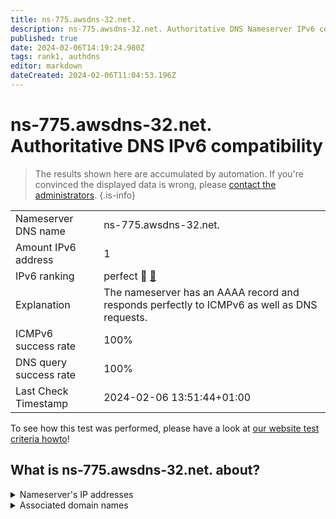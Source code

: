 ```yaml
---
title: ns-775.awsdns-32.net.
description: ns-775.awsdns-32.net. Authoritative DNS Nameserver IPv6 compatibility
published: true
date: 2024-02-06T14:19:24.980Z
tags: rank1, authdns
editor: markdown
dateCreated: 2024-02-06T11:04:53.196Z
---
```


# ns-775.awsdns-32.net. Authoritative DNS IPv6 compatibility

> The results shown here are accumulated by automation. If you're convinced the displayed data is wrong, please [contact the administrators](/howto/chat). 
{.is-info}




|   |   |
| - | - |
| Nameserver DNS name | ns-775.awsdns-32.net.
| Amount IPv6 address | 1
| IPv6 ranking | perfect :1st_place_medal: [🔗](/howto/ranking) |
| Explanation | The nameserver has an AAAA record and responds perfectly to ICMPv6 as well as DNS requests. |
| ICMPv6 success rate | 100%|
| DNS query success rate | 100% |
| Last Check Timestamp | 2024-02-06 13:51:44+01:00 |

To see how this test was performed, please have a look at [our website test criteria howto](/howto/testcriteria/authdns)!


## What is ns-775.awsdns-32.net. about?




<details>
<summary>Nameserver's IP addresses</summary>

2600:9000:5303:700::1

</details>



<details>
<summary>Associated domain names</summary>

fauna.com

</details>
